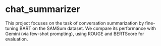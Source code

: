 # chat_summarizer
This project focuses on the task of conversation summarization by fine-tuning BART on the SAMSum dataset. We compare its performance with Gemini (via few-shot prompting), using ROUGE and BERTScore for evaluation.
